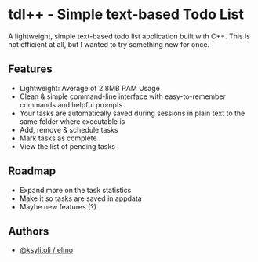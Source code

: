 # tdl++ - Simple text-based Todo List

A lightweight, simple text-based todo list application built with C++. This is not efficient at all, but I wanted to try something new for once.
## Features

- Lightweight: Average of 2.8MB RAM Usage
- Clean & simple command-line interface with easy-to-remember commands and helpful prompts
- Your tasks are automatically saved during sessions in plain text to the same folder where executable is
- Add, remove & schedule tasks
- Mark tasks as complete
- View the list of pending tasks


## Roadmap

- Expand more on the task statistics
- Make it so tasks are saved in appdata
- Maybe new features (?)


## Authors

- [@ksylitoli / elmo](https://www.github.com/ksylitoli)

